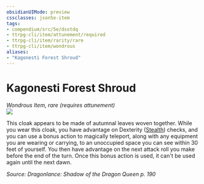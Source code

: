 ```yaml
---
obsidianUIMode: preview
cssclasses: json5e-item
tags:
- compendium/src/5e/dsotdq
- ttrpg-cli/item/attunement/required
- ttrpg-cli/item/rarity/rare
- ttrpg-cli/item/wondrous
aliases: 
- "Kagonesti Forest Shroud"
---
```

# Kagonesti Forest Shroud
*Wondrous Item, rare (requires attunement)*  
![](/3-Mechanics/CLI/items/img/kagonesti-forest-shroud.webp#right)  


This cloak appears to be made of autumnal leaves woven together. While you wear this cloak, you have advantage on Dexterity ([Stealth](/3-Mechanics/CLI/rules/skills.md#Stealth)) checks, and you can use a bonus action to magically teleport, along with any equipment you are wearing or carrying, to an unoccupied space you can see within 30 feet of yourself. You then have advantage on the next attack roll you make before the end of the turn. Once this bonus action is used, it can't be used again until the next dawn.

*Source: Dragonlance: Shadow of the Dragon Queen p. 190*